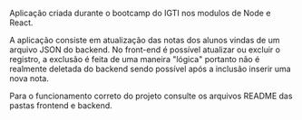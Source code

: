 Aplicação criada durante o bootcamp do IGTI nos modulos de Node e React.

A aplicação consiste em atualização das notas dos alunos vindas de um arquivo JSON do backend. No front-end é possível atualizar ou excluir o registro, a exclusão é feita de uma maneira "lógica" portanto não é realmente deletada do backend sendo possível após a inclusão inserir uma nova nota.

Para o funcionamento correto do projeto consulte os arquivos README das pastas frontend e backend.